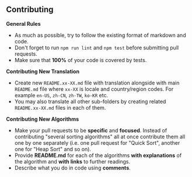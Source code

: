 ## Contributing

**General Rules**

- As much as possible, try to follow the existing format of markdown and code.
- Don't forget to run `npm run lint` and `npm test` before submitting pull requests.
- Make sure that **100%** of your code is covered by tests.

**Contributing New Translation**

- Create new `README.xx-XX.md` file with translation alongside with 
main `README.md` file where `xx-XX` is locale and country/region codes.
For example `en-US`, `zh-CN`, `zh-TW`, `ko-KR` etc.
- You may also translate all other sub-folders by creating 
related `README.xx-XX.md` files in each of them.

**Contributing New Algorithms**

- Make your pull requests to be **specific** and **focused**. Instead of 
contributing "several sorting algorithms" all at once contribute them all 
one by one separately (i.e. one pull request for "Quick Sort", another one
for "Heap Sort" and so on).
- Provide **README.md** for each of the algorithms **with explanations** of
the algorithm and **with links** to further readings.
- Describe what you do in code using **comments**.
